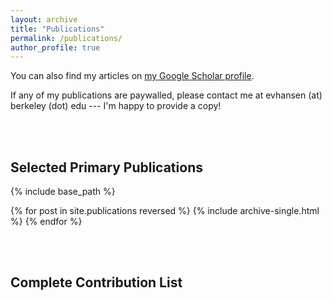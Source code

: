 ```yaml
---
layout: archive
title: "Publications"
permalink: /publications/
author_profile: true
---
```



<!-- {% if author.googlescholar %}
  You can also find my articles on <u><a href="{{author.googlescholar}}">my Google Scholar profile</a>.</u>
{% endif %} -->

You can also find my articles on [my Google Scholar profile](https://scholar.google.com/citations?user=jHZL0ssAAAAJ).

If any of my publications are paywalled, please contact me at evhansen (at) berkeley (dot) edu --- I'm happy to provide a copy!

<br><br>

## Selected Primary Publications


{% include base_path %}

{% for post in site.publications reversed %}
  {% include archive-single.html %}
{% endfor %}

<br><br>

## Complete Contribution List

 <script src="https://bibbase.org/show?bib=https%3A%2F%2Fapi.zotero.org%2Fusers%2F6711034%2Fcollections%2FU82SZ5NA%2Fitems%3Fkey%3DMyTnimZINhuUA14AzVmfr5Ur%26format%3Dbibtex%26limit%3D100&jsonp=1&folding=1"></script>
